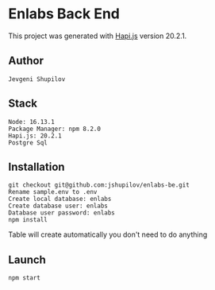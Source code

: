 # Enlabs Back End

This project was generated with  [Hapi.js](https://hapi.dev/) version 20.2.1.
## Author
`Jevgeni Shupilov`

## Stack
```
Node: 16.13.1
Package Manager: npm 8.2.0
Hapi.js: 20.2.1
Postgre Sql
```
## Installation
```
git checkout git@github.com:jshupilov/enlabs-be.git
Rename sample.env to .env
Create local database: enlabs
Create database user: enlabs
Database user password: enlabs
npm install
```
Table will create automatically you don't need to do anything

## Launch
`npm start`
